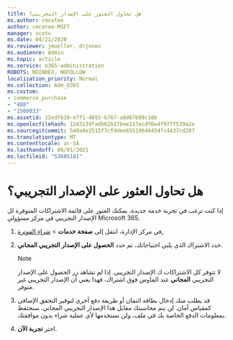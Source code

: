 ```yaml
---
title: هل تحاول العثور على الإصدار التجريبي؟
ms.author: cmcatee
author: cmcatee-MSFT
manager: scotv
ms.date: 04/21/2020
ms.reviewer: jmueller, drjones
ms.audience: Admin
ms.topic: article
ms.service: o365-administration
ROBOTS: NOINDEX, NOFOLLOW
localization_priority: Normal
ms.collection: Adm_O365
ms.custom:
- commerce_purchase
- "488"
- "1500033"
ms.assetid: 12edf610-e7f1-4693-b767-a8d67b09c10b
ms.openlocfilehash: 1243139fadb62b17bee217ecdf6e4f977f539a2e
ms.sourcegitcommit: 540a4e2515f7cfddee65519046454fc4437cd287
ms.translationtype: MT
ms.contentlocale: ar-SA
ms.lasthandoff: 08/01/2021
ms.locfileid: "53685181"
---
```

# <a name="trying-to-find-a-trial"></a>هل تحاول العثور على الإصدار التجريبي؟

إذا كنت ترغب في تجربة خدمة جديدة، يمكنك العثور على قائمة الاشتراكات المتوفرة لل الإصدار التجريبي في مركز مسؤولي Microsoft 365.
  
1. في مركز الإدارة، انتقل إلى **صفحة خدمات** \> [شراء الفوترة.](https://go.microsoft.com/fwlink/p/?linkid=868433)

2. حدد الاشتراك الذي يلبي احتياجاتك، ثم حدد  **الحصول على الإصدار التجريبي المجاني**.

    > [!NOTE]
    > لا تتوفر كل الاشتراكات ك الإصدار التجريبي. إذا لم تشاهد زر الحصول على الإصدار التجريبي **المجاني** عند الماوس فوق اشتراك، فهذا يعني أن الإصدار التجريبي غير متوفر.
  
3. قد يطلب منك إدخال بطاقة ائتمان أو طريقة دفع أخرى لتوفير التحقق الإضافي كمقياس أمان. لن يتم محاسبتك مقابل هذا الإصدار التجريبي المجاني. سنحتفظ بمعلومات الدفع الخاصة بك في ملف، ولن نستخدمها لأي عملية شراء بدون موافقتك.

4. اختر **تجربة الآن**.